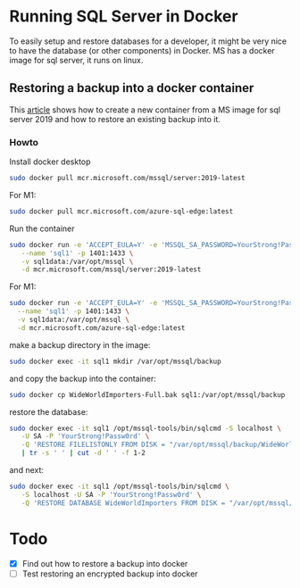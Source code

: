 # Running SQL Server in Docker
To easily setup and restore databases for a developer, it might be very nice to have the database (or other components) in Docker. MS has a docker image for sql server, it runs on linux.

## Restoring a backup into a docker container
This [article](https://docs.microsoft.com/en-us/sql/linux/tutorial-restore-backup-in-sql-server-container?view=sql-server-ver15) shows how to create a new container from a MS image for sql server 2019 and how to restore an existing backup into it.

### Howto
Install docker desktop
```bash
sudo docker pull mcr.microsoft.com/mssql/server:2019-latest
```
For M1:
```bash
sudo docker pull mcr.microsoft.com/azure-sql-edge:latest
```
Run the container
```bash
sudo docker run -e 'ACCEPT_EULA=Y' -e 'MSSQL_SA_PASSWORD=YourStrong!Passw0rd' \
   --name 'sql1' -p 1401:1433 \
   -v sql1data:/var/opt/mssql \
   -d mcr.microsoft.com/mssql/server:2019-latest
```
 For M1:
 ```bash
sudo docker run -e 'ACCEPT_EULA=Y' -e 'MSSQL_SA_PASSWORD=YourStrong!Passw0rd' \
   --name 'sql1' -p 1401:1433 \
   -v sql1data:/var/opt/mssql \
   -d mcr.microsoft.com/azure-sql-edge:latest
 ```
make a backup directory in the image:
```bash
sudo docker exec -it sql1 mkdir /var/opt/mssql/backup
```
and copy the backup into the container:
```bash
sudo docker cp WideWorldImporters-Full.bak sql1:/var/opt/mssql/backup
```
restore the database:
```bash
sudo docker exec -it sql1 /opt/mssql-tools/bin/sqlcmd -S localhost \
   -U SA -P 'YourStrong!Passw0rd' \
   -Q 'RESTORE FILELISTONLY FROM DISK = "/var/opt/mssql/backup/WideWorldImporters-Full.bak"' \
   | tr -s ' ' | cut -d ' ' -f 1-2
```
and next:
```bash
sudo docker exec -it sql1 /opt/mssql-tools/bin/sqlcmd \
   -S localhost -U SA -P 'YourStrong!Passw0rd' \
   -Q 'RESTORE DATABASE WideWorldImporters FROM DISK = "/var/opt/mssql/backup/WideWorldImporters-Full.bak" WITH MOVE "WWI_Primary" TO "/var/opt/mssql/data/WideWorldImporters.mdf", MOVE "WWI_UserData" TO "/var/opt/mssql/data/WideWorldImporters_userdata.ndf", MOVE "WWI_Log" TO "/var/opt/mssql/data/WideWorldImporters.ldf", MOVE "WWI_InMemory_Data_1" TO "/var/opt/mssql/data/WideWorldImporters_InMemory_Data_1"'
```
# Todo
* [x] Find out how to restore a backup into docker
* [ ] Test restoring an encrypted backup into docker